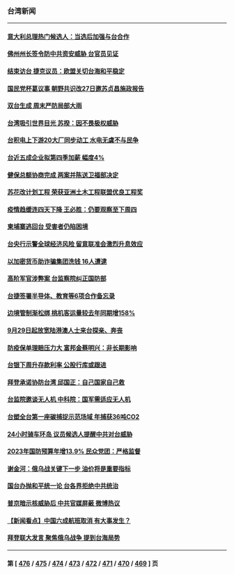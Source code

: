 ### 台湾新闻
---
#### [意大利总理热门候选人：当选后加强与台合作](../../pages/ncid1349361/n13831782.md) 
#### [佛州州长签令防中共资安威胁 台官员见证](../../pages/ncid1349361/n13831698.md) 
#### [结束访台 捷克议员：欧盟关切台海和平稳定](../../pages/ncid1349361/n13831324.md) 
#### [国民党杯葛议事 朝野共识改27日邀苏贞昌施政报告](../../pages/ncid1349361/n13831405.md) 
#### [双台生成 周末严防局部大雨](../../pages/ncid1349361/n13831404.md) 
#### [台湾吸引世界目光 苏揆：因不畏极权威胁](../../pages/ncid1349361/n13831402.md) 
#### [台积电上下游20大厂同步动工 水电无虞不与民争](../../pages/ncid1349361/n13831373.md) 
#### [台近五成企业拟第四季加薪 幅度4%](../../pages/ncid1349361/n13831372.md) 
#### [健保总额协商完成 两案并陈送卫福部决定](../../pages/ncid1349361/n13831366.md) 
#### [苏花改计划工程 荣获亚洲土木工程联盟优良工程奖](../../pages/ncid1349361/n13831364.md) 
#### [疫情趋缓连四天下降 王必胜：仍要观察至下周四](../../pages/ncid1349361/n13831363.md) 
#### [柬埔寨逃回台 受害者仍陷困境](../../pages/ncid1349361/n13831305.md) 
#### [台央行示警全球经济风险 留意联准会激烈升息效应](../../pages/ncid1349361/n13831342.md) 
#### [以加密货币助诈骗集团洗钱 16人遭逮](../../pages/ncid1349361/n13831300.md) 
#### [高阶军官涉弊案 台监察院纠正国防部](../../pages/ncid1349361/n13831299.md) 
#### [台捷签署半导体、教育等6项合作备忘录](../../pages/ncid1349361/n13831297.md) 
#### [边境管制渐松绑 桃机客运量较去年同期增158%](../../pages/ncid1349361/n13831263.md) 
#### [9月29日起放宽陆港澳人士来台探亲、奔丧](../../pages/ncid1349361/n13831274.md) 
#### [防疫保单理赔压力大 富邦金蔡明兴：非长期影响](../../pages/ncid1349361/n13831251.md) 
#### [台银下周升存款利率 公股行库或跟进](../../pages/ncid1349361/n13831253.md) 
#### [拜登承诺协防台湾 邱国正：自己国家自己救](../../pages/ncid1349361/n13831243.md) 
#### [台监院邀谈无人机 中科院：国军需适应无人机](../../pages/ncid1349361/n13831245.md) 
#### [台塑全台第一座碳捕捉示范场域 年捕获36吨CO2](../../pages/ncid1349361/n13831237.md) 
#### [24小时骑车环岛 议员候选人提醒中共对台威胁](../../pages/ncid1349361/n13831205.md) 
#### [2023年国防预算年增13.9% 民众党团：严格监督](../../pages/ncid1349361/n13831162.md) 
#### [谢金河：俄乌战关键下一步 油价将是重要指标](../../pages/ncid1349361/n13831242.md) 
#### [国台办抛和平统一论 台各界拒绝中共统治](../../pages/ncid1349361/n13830031.md) 
#### [普京暗示核威胁后 中共官媒屏蔽 微博热议](../../pages/ncid1349361/n13830586.md) 
#### [【新闻看点】中国六成航班取消 有大事发生？](../../pages/ncid1349361/n13830024.md) 
#### [拜登联大发言 聚焦俄乌战争 提到台海局势](../../pages/ncid1349361/n13830351.md) 

---
#### 第 [ [476](./476.md) / [475](./475.md) / [474](./474.md) / [473](./473.md) / [472](./472.md) / [471](./471.md) / [470](./470.md) / [469](./469.md) ] 页
